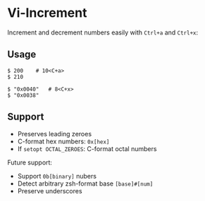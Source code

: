# Vi-Increment

Increment and decrement numbers easily with `Ctrl+a` and `Ctrl+x`:

## Usage

```
$ 200    # 10<C+a>
$ 210
```
```
$ "0x0040"   # 8<C+x>
$ "0x0038"
```

## Support

- Preserves leading zeroes
- C-format hex numbers: `0x[hex]`
- If `setopt OCTAL_ZEROES`: C-format octal numbers

Future support:

- Support `0b[binary]` nubers
- Detect arbitrary zsh-format base `[base]#[num]`
- Preserve underscores
